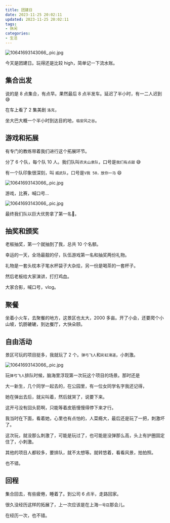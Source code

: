 ```yaml
---
title: 团建日
date: 2023-11-25 20:02:11
updated: 2023-11-25 20:02:11
tags:
- 休闲
categories:
- 生活
---
```


<img src="https://s2.loli.net/2023/11/25/Ow5iQZ6m1otlSqa.jpg" alt="10641693143066_.pic.jpg"/>

今天是团建日。玩得还是比较 high，简单记一下流水账。

## 集合出发

说的是 8 点集合，有点早。果然最后 8 点半发车。延迟了半小时，有一二人迟到😅

在车上看了 2 集美剧 `洛克`，

坐大巴大概一个半小时到达目的地，`临安风之谷`。


## 游戏和拓展

有专门的教练带着我们进行这个拓展环节。

分了 6 个队，每个队 10 人。我们队叫`农夫山泉队`，口号是`我们有点甜` 😅

有一个队印象很深刻，叫 `威武队`，口号是`V我 50，放你一马` 😄

<img src="https://s2.loli.net/2023/11/25/zveTqkDrSp9mFWc.jpg" alt="10641693143066_.pic.jpg"/>

游戏，比赛，喊口号... 

<img src="https://s2.loli.net/2023/11/25/iDsm1cnpw4vjkNg.jpg" alt="10641693143066_.pic.jpg"/>

最终我们队以巨大优势拿了第一名🥇。

## 抽奖和颁奖

老板抽奖，第一个就抽到了我，总共 10 个名额。

幸运的一天，全场最靓的仔，队伍游戏第一名和抽奖两份礼物。

礼物是一套头枕本子笔水杯袋子大杂烩，另一份是喝茶的一套杯子。

然后老板给大家演讲，打打鸡血。

大家合影，喊口号，vlog。

## 聚餐

坐着小火车，去聚餐的地方，这景区也太大，2000 多亩。开了小会，还要爬个小山坡，饥肠辘辘，到达餐厅，大快朵颐。


## 自由活动

景区可玩的项目挺多，我就玩了 2 个。`弹弓飞人`和`彩虹滑道`，小刺激。

<img src="https://s2.loli.net/2023/11/25/rcGgKuDj8EZz1My.jpg" alt="10641693143066_.pic.jpg"/>

玩`弹弓飞人`排队时候，脑海里浮现第一次玩这个项目的场景。那时还是

大一新生，几个同学一起去的，在公园里，有一位女同学名字我还记得，

她在弹出去后，就尖叫着，然后就哭了，说要下来。

这开弓没有回头箭啊，只能等着皮筋慢慢得停下来才行。

我当时在下面，看着她，心里也有点怕的，人菜瘾大，最后还是玩了一把，刺激坏了。

这次玩，就没那么刺激了，可能是玩过了，也可能是没弹那么高，头上有护圈固定住了，小刺激。

其他的项目人都较多，要排队，就不太想等。就转悠着，看看风景，拍拍照。

也不错。

## 回程

集合回去，有些疲倦，睡着了。到公司 6 点半，走路回家。

很久没经历这样的拓展了，上一次应该是在上海`一号店`那会儿。

在经历一次，也不错。

